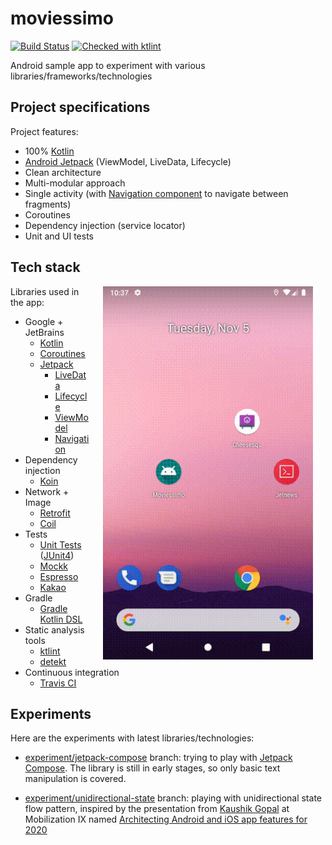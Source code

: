 # moviessimo
[![Build Status](https://travis-ci.org/atabekm/moviessimo.svg?branch=master)](https://travis-ci.org/atabekm/moviessimo)
[![Checked with ktlint](https://img.shields.io/badge/code%20style-%E2%9D%A4-FF4081.svg)](https://ktlint.github.io/)

Android sample app to experiment with various libraries/frameworks/technologies

## Project specifications

Project features:

* 100% [Kotlin](https://kotlinlang.org/)
* [Android Jetpack](https://developer.android.com/jetpack) (ViewModel, LiveData, Lifecycle)
* Clean architecture
* Multi-modular approach
* Single activity (with [Navigation component](https://developer.android.com/guide/navigation/navigation-getting-started) to navigate between fragments)
* Coroutines
* Dependency injection (service locator)
* Unit and UI tests

## Tech stack

<img src="screencast.gif" width="336" align="right" hspace="20">

Libraries used in the app:

* Google + JetBrains
    * [Kotlin](https://kotlinlang.org/)
    * [Coroutines](https://kotlinlang.org/docs/reference/coroutines-overview.html)
    * [Jetpack](https://developer.android.com/jetpack)
        * [LiveData](https://developer.android.com/topic/libraries/architecture/livedata)
        * [Lifecycle](https://developer.android.com/topic/libraries/architecture/lifecycle)
        * [ViewModel](https://developer.android.com/topic/libraries/architecture/viewmodel)
        * [Navigation](https://developer.android.com/topic/libraries/architecture/navigation/)
* Dependency injection
    * [Koin](https://insert-koin.io/)
* Network + Image
    * [Retrofit](https://square.github.io/retrofit/)
    * [Coil](https://github.com/coil-kt/coil)
* Tests
    * [Unit Tests](https://en.wikipedia.org/wiki/Unit_testing) ([JUnit4](https://junit.org/junit4/))
    * [Mockk](https://mockk.io/)
    * [Espresso](https://developer.android.com/training/testing/espresso/)
    * [Kakao](https://github.com/agoda-com/Kakao)
* Gradle
    * [Gradle Kotlin DSL](https://docs.gradle.org/current/userguide/kotlin_dsl.html)
* Static analysis tools
    * [ktlint](https://ktlint.github.io/)
    * [detekt](https://arturbosch.github.io/detekt/)
* Continuous integration
    * [Travis CI](https://travis-ci.org/)

## Experiments

Here are the experiments with latest libraries/technologies:

* [experiment/jetpack-compose](https://github.com/atabekm/moviessimo/tree/experiment/jetpack-compose) 
branch: trying to play with [Jetpack Compose](https://developer.android.com/jetpack/compose). The 
library is still in early stages, so only basic text manipulation is covered.

* [experiment/unidirectional-state](https://github.com/atabekm/moviessimo/tree/experiment/unidirectional-state) 
branch: playing with unidirectional state flow pattern, inspired by the presentation from [Kaushik 
Gopal](https://github.com/kaushikgopal) at Mobilization IX named [Architecting Android and iOS app features for 2020](https://www.youtube.com/watch?v=BdGVCsHj2vU)